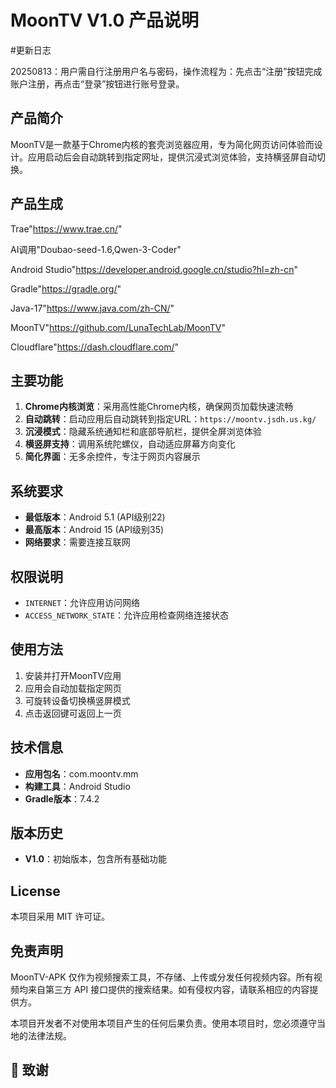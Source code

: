# MoonTV V1.0 产品说明

#更新日志

20250813：用户需自行注册用户名与密码，操作流程为：先点击“注册”按钮完成账户注册，再点击“登录”按钮进行账号登录。

## 产品简介
MoonTV是一款基于Chrome内核的套壳浏览器应用，专为简化网页访问体验而设计。应用启动后会自动跳转到指定网址，提供沉浸式浏览体验，支持横竖屏自动切换。

## 产品生成
Trae"https://www.trae.cn/"

AI调用"Doubao-seed-1.6,Qwen-3-Coder"

Android Studio"https://developer.android.google.cn/studio?hl=zh-cn"

Gradle"https://gradle.org/"

Java-17"https://www.java.com/zh-CN/"

MoonTV"https://github.com/LunaTechLab/MoonTV"

Cloudflare"https://dash.cloudflare.com/"

## 主要功能
1. **Chrome内核浏览**：采用高性能Chrome内核，确保网页加载快速流畅
2. **自动跳转**：启动应用后自动跳转到指定URL：`https://moontv.jsdh.us.kg/`
3. **沉浸模式**：隐藏系统通知栏和底部导航栏，提供全屏浏览体验
4. **横竖屏支持**：调用系统陀螺仪，自动适应屏幕方向变化
5. **简化界面**：无多余控件，专注于网页内容展示

## 系统要求
- **最低版本**：Android 5.1 (API级别22)
- **最高版本**：Android 15 (API级别35)
- **网络要求**：需要连接互联网

## 权限说明
- `INTERNET`：允许应用访问网络
- `ACCESS_NETWORK_STATE`：允许应用检查网络连接状态

## 使用方法
1. 安装并打开MoonTV应用
2. 应用会自动加载指定网页
3. 可旋转设备切换横竖屏模式
4. 点击返回键可返回上一页

## 技术信息
- **应用包名**：com.moontv.mm
- **构建工具**：Android Studio
- **Gradle版本**：7.4.2

## 版本历史
- **V1.0**：初始版本，包含所有基础功能

## License

本项目采用 MIT 许可证。

## 免责声明

MoonTV-APK 仅作为视频搜索工具，不存储、上传或分发任何视频内容。所有视频均来自第三方 API 接口提供的搜索结果。如有侵权内容，请联系相应的内容提供方。

本项目开发者不对使用本项目产生的任何后果负责。使用本项目时，您必须遵守当地的法律法规。

## 🙏 致谢
